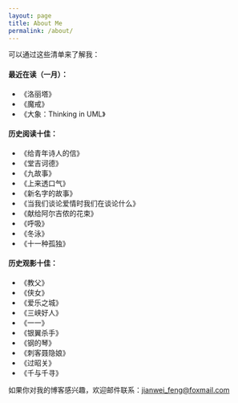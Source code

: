 ```yaml
---
layout: page
title: About Me
permalink: /about/
---
```


可以通过这些清单来了解我：

#### 最近在读（一月）：
* 《洛丽塔》
* 《魔戒》
* 《大象：Thinking in UML》

#### 历史阅读十佳：
* 《给青年诗人的信》
* 《堂吉诃德》
* 《九故事》
* 《上来透口气》
* 《新名字的故事》
* 《当我们谈论爱情时我们在谈论什么》
* 《献给阿尔吉侬的花束》
* 《呼吸》
* 《冬泳》
* 《十一种孤独》

#### 历史观影十佳：
* 《教父》
* 《侠女》
* 《爱乐之城》
* 《三峡好人》
* 《一一》
* 《银翼杀手》
* 《钢的琴》
* 《刺客聂隐娘》
* 《过昭关》
* 《千与千寻》


如果你对我的博客感兴趣，欢迎邮件联系：[jianwei_feng@foxmail.com](mailto:jianwei_feng@foxmail.com) 